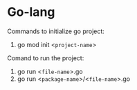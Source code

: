 # Go-lang

Commands to initialize go project:
1. go mod init <`project-name`>  
 
Comand to run the project:
1. go run <`file-name`>.go
2. go run <`package-name`>/<`file-name`>.go
